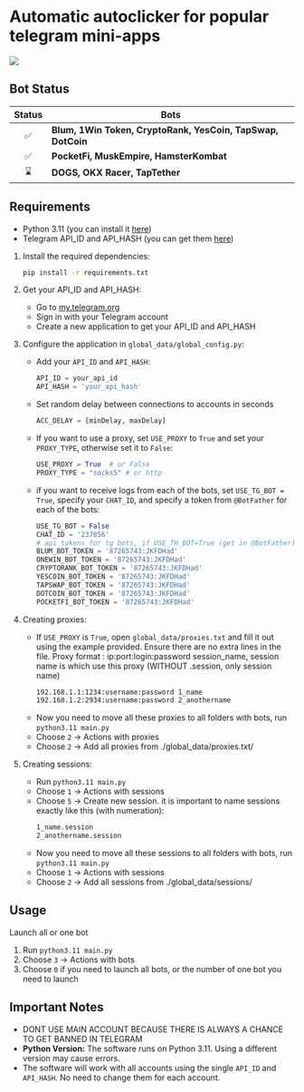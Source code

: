 
# Automatic autoclicker for popular telegram mini-apps
![](https://i.ibb.co/5GFZXyB/res.png)

## Bot Status

| Status | Bots                                            |
|:------:|-------------------------------------------------|
|   ✅   | **Blum, 1Win Token, CryptoRank, YesCoin, TapSwap, DotCoin**       |
|   ✅   | **PocketFi, MuskEmpire, HamsterKombat**       |
|   ⌛   | **DOGS, OKX Racer, TapTether**                        |


## Requirements
- Python 3.11 (you can install it [here](https://www.python.org/downloads/release/python-3110/))
- Telegram API_ID and API_HASH (you can get them [here](https://my.telegram.org/auth?to=apps))

1. Install the required dependencies:
   ```bash
   pip install -r requirements.txt
   ```

2. Get your API_ID and API_HASH:
   - Go to [my.telegram.org](https://my.telegram.org/auth?to=apps)
   - Sign in with your Telegram account
   - Create a new application to get your API_ID and API_HASH

3. Configure the application in `global_data/global_config.py`:
   - Add your `API_ID` and `API_HASH`:
     ```python
     API_ID = your_api_id
     API_HASH = 'your_api_hash'
     ```

   - Set random delay between connections to accounts in seconds
     ```python
     ACC_DELAY = [minDelay, maxDelay]
     ```

   - If you want to use a proxy, set `USE_PROXY` to `True` and set your `PROXY_TYPE`, otherwise set it to `False`:
     ```python
     USE_PROXY = True  # or False
     PROXY_TYPE = "socks5" # or http
     ```

   - if you want to receive logs from each of the bots, set `USE_TG_BOT = True`, specify your `CHAT_ID`, and specify a token from `@BotFather` for each of the bots:
     ```python
     USE_TG_BOT = False
     CHAT_ID = '237856'
     # api tokens for tg bots, if USE_TH_BOT=True (get in @BotFather)
     BLUM_BOT_TOKEN = '87265743:JKFDHad'
     ONEWIN_BOT_TOKEN = '87265743:JKFDHad'
     CRYPTORANK_BOT_TOKEN = '87265743:JKFDHad'
     YESCOIN_BOT_TOKEN = '87265743:JKFDHad'
     TAPSWAP_BOT_TOKEN = '87265743:JKFDHad'
     DOTCOIN_BOT_TOKEN = '87265743:JKFDHad'
     POCKETFI_BOT_TOKEN = '87265743:JKFDHad'
     ```

4. Creating proxies:
   - If `USE_PROXY` is `True`, open `global_data/proxies.txt` and fill it out using the example provided. Ensure there are no extra lines in the file.
   Proxy format : ip:port:login:password session_name, session name is which use this proxy (WITHOUT .session, only session name)
      ```txt
      192.168.1.1:1234:username:password 1_name
      192.168.1.2:2934:username:password 2_anothername
      ```
   - Now you need to move all these proxies to all folders with bots, run `python3.11 main.py`
   - Choose `2` -> Actions with proxies
   - Choose `2` -> Add all proxies from ./global_data/proxies.txt/
     
5. Creating sessions:
   - Run `python3.11 main.py`
   - Choose `1` -> Actions with sessions
   - Choose `5` -> Create new session. it is important to name sessions exactly like this (with numeration):
      ```txt
      1_name.session
      2_anothername.session
      ```
   - Now you need to move all these sessions to all folders with bots, run `python3.11 main.py`
   - Choose `1` -> Actions with sessions
   - Choose `2` -> Add all sessions from ./global_data/sessions/

## Usage

Launch all or one bot
1. Run `python3.11 main.py`
2. Choose `3` -> Actions with bots
3. Choose `0` if you need to launch all bots, or the number of one bot you need to launch


## Important Notes

- DONT USE MAIN ACCOUNT BECAUSE THERE IS ALWAYS A CHANCE TO GET BANNED IN TELEGRAM
- **Python Version:** The software runs on Python 3.11. Using a different version may cause errors.
- The software will work with all accounts using the single `API_ID` and `API_HASH`. No need to change them for each account.

